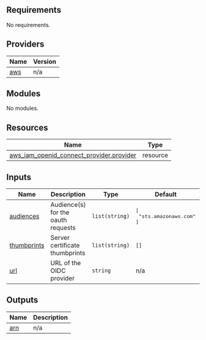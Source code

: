 <!-- BEGIN_TF_DOCS -->
## Requirements

No requirements.

## Providers

| Name | Version |
|------|---------|
| <a name="provider_aws"></a> [aws](#provider\_aws) | n/a |

## Modules

No modules.

## Resources

| Name | Type |
|------|------|
| [aws_iam_openid_connect_provider.provider](https://registry.terraform.io/providers/hashicorp/aws/latest/docs/resources/iam_openid_connect_provider) | resource |

## Inputs

| Name | Description | Type | Default | Required |
|------|-------------|------|---------|:--------:|
| <a name="input_audiences"></a> [audiences](#input\_audiences) | Audience(s) for the oauth requests | `list(string)` | <pre>[<br>  "sts.amazonaws.com"<br>]</pre> | no |
| <a name="input_thumbprints"></a> [thumbprints](#input\_thumbprints) | Server certificate thumbprints | `list(string)` | `[]` | no |
| <a name="input_url"></a> [url](#input\_url) | URL of the OIDC provider | `string` | n/a | yes |

## Outputs

| Name | Description |
|------|-------------|
| <a name="output_arn"></a> [arn](#output\_arn) | n/a |
<!-- END_TF_DOCS -->